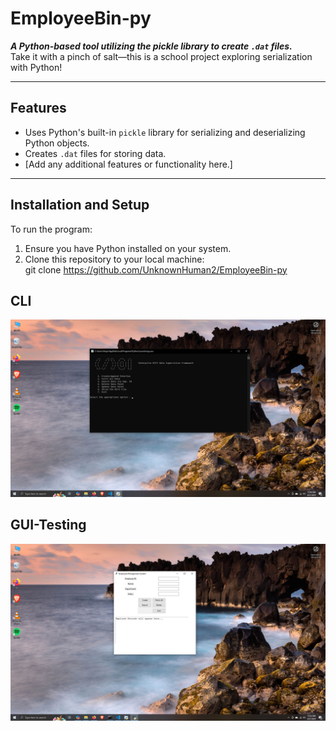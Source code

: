 #  EmployeeBin-py

**_A Python-based tool utilizing the pickle library to create `.dat` files._**  
Take it with a pinch of salt—this is a school project exploring serialization with Python!

---

## Features
- Uses Python's built-in `pickle` library for serializing and deserializing Python objects.
- Creates `.dat` files for storing data.
- [Add any additional features or functionality here.]

---

## Installation and Setup
To run the program:
1. Ensure you have Python installed on your system.  
2. Clone this repository to your local machine:  
   git clone https://github.com/UnknownHuman2/EmployeeBin-py
## CLI
![CLI Screenshot](images/cli_screenshot.png)

## GUI-Testing
![GUI Screenshot](images/gui_screenshot.png)
